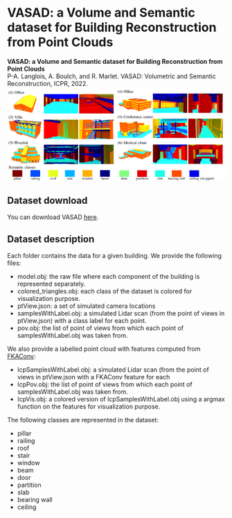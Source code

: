 # VASAD: a Volume and Semantic dataset for Building Reconstruction from Point Clouds
**VASAD: a Volume and Semantic dataset for Building Reconstruction from Point Clouds<br>**
P-A. Langlois, A. Boulch, and R. Marlet. VASAD: Volumetric and Semantic Reconstruction, ICPR, 2022.
![Project banner](https://raw.githubusercontent.com/palanglois/palanglois.github.io/main/images/vasaad_ban.png)

## Dataset download

You can download VASAD [here](https://www.kaggle.com/datasets/palanglois/vasad-volume-and-semantic-for-buildings/settings).

## Dataset description

Each folder contains the data for a given building. We provide the following files:
- model.obj: the raw file where each component of the building is represented separately.
- colored\_triangles.obj: each class of the dataset is colored for visualization purpose.
- ptView.json: a set of simulated camera locations 
- samplesWithLabel.obj: a simulated Lidar scan (from the point of views in ptView.json) with a class label for each point.
- pov.obj: the list of point of views from which each point of samplesWithLabel.obj was taken from.

We also provide a labelled point cloud with features computed from [FKAConv](https://github.com/valeoai/LightConvPoint):
- lcpSamplesWithLabel.obj: a simulated Lidar scan (from the point of views in ptView.json with a FKAConv feature for each
- lcpPov.obj: the list of point of views from which each point of samplesWithLabel.obj was taken from.
- lcpVis.obj: a colored version of lcpSamplesWithLabel.obj using a argmax function on the features for visualization purpose.

The following classes are represented in the dataset: 

- pillar
- railing
- roof
- stair
- window
- beam
- door
- partition
- slab
- bearing wall
- ceiling
